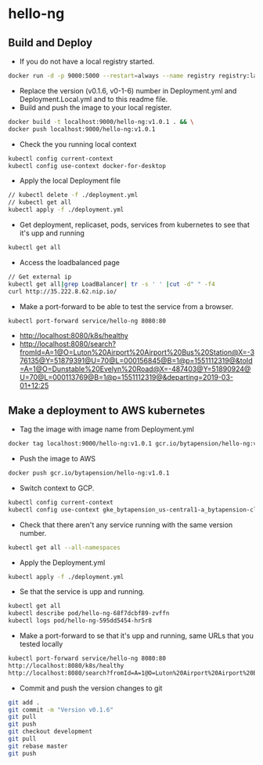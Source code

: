 # hello-ng

## Build and Deploy

* If you do not have a local registry started.

```bash
docker run -d -p 9000:5000 --restart=always --name registry registry:latest
```

* Replace the version (v0.1.6, v0-1-6) number in Deployment.yml and Deployment.Local.yml and to this readme file.
* Build and push the image to your local register.

```bash
docker build -t localhost:9000/hello-ng:v1.0.1 . && \
docker push localhost:9000/hello-ng:v1.0.1
```

* Check the you running local context

```bash
kubectl config current-context
kubectl config use-context docker-for-desktop
```

* Apply the local Deployment file

```bash
// kubectl delete -f ./deployment.yml
// kubectl get all
kubectl apply -f ./deployment.yml
```

* Get deployment, replicaset, pods, services from kubernetes to see that it's upp and running

```bash
kubectl get all
```

* Access the loadbalanced page

```bash
// Get external ip  
kubectl get all|grep LoadBalancer| tr -s ' ' |cut -d" " -f4
curl http://35.222.8.62.nip.io/
```

* Make a port-forward to be able to test the service from a browser.

```bash
kubectl port-forward service/hello-ng 8080:80
```

* <http://localhost:8080/k8s/healthy>
* <http://localhost:8080/search?fromId=A=1@O=Luton%20Airport%20Airport%20Bus%20Station@X=-376135@Y=51879391@U=70@L=000156845@B=1@p=1551112319@&toId=A=1@O=Dunstable%20Evelyn%20Road@X=-487403@Y=51890924@U=70@L=000113769@B=1@p=1551112319@&departing=2019-03-01+12:25>

## Make a deployment to AWS kubernetes

* Tag the image with image name from Deployment.yml

```bash
docker tag localhost:9000/hello-ng:v1.0.1 gcr.io/bytapension/hello-ng:v1.0.1
```

* Push the image to AWS

```bash
docker push gcr.io/bytapension/hello-ng:v1.0.1
```

* Switch context to GCP.

```bash
kubectl config current-context
kubectl config use-context gke_bytapension_us-central1-a_bytapension-cluster
```

* Check that there aren't any service running with the same version number.

```bash
kubectl get all --all-namespaces
```

* Apply the Deployment.yml

```bash
kubectl apply -f ./deployment.yml
```

* Se that the service is upp and running.

```bash
kubectl get all
kubectl describe pod/hello-ng-68f7dcbf89-zvffn 
kubectl logs pod/hello-ng-595dd5454-hr5r8 
```

* Make a port-forward to se that it's upp and running, same URLs that you tested locally

```bash
kubectl port-forward service/hello-ng 8080:80
http://localhost:8080/k8s/healthy
http://localhost:8080/search?fromId=A=1@O=Luton%20Airport%20Airport%20Bus%20Station@X=-376135@Y=51879391@U=70@L=000156845@B=1@p=1551112319@&toId=A=1@O=Dunstable%20Evelyn%20Road@X=-487403@Y=51890924@U=70@L=000113769@B=1@p=1551112319@&departing=2019-03-01+12:25
```

* Commit and push the version changes to git

```bash
git add .
git commit -m "Version v0.1.6"
git pull
git push
git checkout development
git pull
git rebase master
git push
```